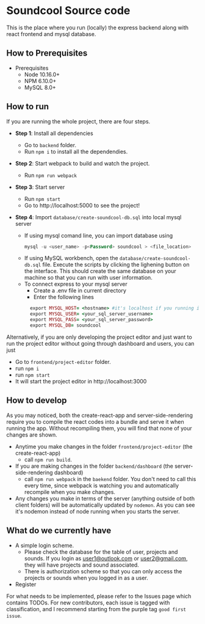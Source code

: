 # Soundcool Source code

This is the place where you run (locally) the express backend
along with react frontend and mysql database.

## How to Prerequisites
- Prerequisites
  - Node 10.16.0+ 
  - NPM 6.10.0+
  - MySQL 8.0+

## How to run

If you are running the whole project, there are four steps.

- **Step 1**: Install all dependencies
  - Go to `backend` folder.
  - Run `npm i` to install all the dependendies.
  
- **Step 2**: Start webpack to build and watch the project.
  - Run `npm run webpack`
  
- **Step 3**: Start server
  - Run `npm start`
  - Go to http://localhost:5000 to see the project!
  
- **Step 4**: Import `database/create-soundcool-db.sql` into local mysql server
  - If using mysql comand line, you can import database using
    ```sql
    mysql -u <user_name> -p<Password> soundcool > <file_location>
    ```
  - If using MySQL workbench, open the `database/create-soundcool-db.sql` file.
    Execute the scripts by clicking the lighening button on the interface. This should create
    the same database on your machine so that you can run with user information.
  - To connect express to your mysql server
    - Create a .env file in current directory
    - Enter the following lines
    ```ruby
      export MYSQL_HOST= <hostname> #it's localhost if you running it locally
      export MYSQL_USER= <your_sql_server_username> 
      export MYSQL_PASS= <your_sql_server_password>
      export MYSQL_DB= soundcool
    ```

Alternatively, if you are only developing the project editor and just want to
run the project editor without going through dashboard and users, you can just

- Go to `frontend/project-editor` folder.
- run `npm i`
- run `npm start`
- It will start the project editor in http://localhost:3000

## How to develop

As you may noticed, both the create-react-app and server-side-rendering
require you to compile the react codes into a bundle and serve it when running the app.
Without recompiling them, you will find that none of your changes are shown.

- Anytime you make changes in the folder `frontend/project-editor` (the create-react-app)
  - call `npm run build`.
- If you are making changes in the folder `backend/dashboard` (the server-side-rendering dashboard)
  - call `npm run webpack` in the `baekend` folder. You don't need to call this every time, since webpack is watching you and automatically recompile when you make changes.
- Any changes you make in terms of the server (anything outside of both client folders)
  will be automatically updated by `nodemon`. As you can see it's nodemon instead of node
  running when you starts the server.

## What do we currently have

- A simple login scheme.
  - Please check the database for the table of user, projects and sounds.
    If you login as user1@outlook.com or user2@gmail.com, they will have projects and
    sound associated.
  - There is authorization scheme so that you can only access the projects or sounds
    when you logged in as a user.
- Register

For what needs to be implemented, please refer to the Issues page which contains TODOs.
For new contributors, each issue is tagged with classification, and I recommend starting from
the purple tag `good first issue`.
